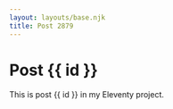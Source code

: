 ```yaml
---
layout: layouts/base.njk
title: Post 2879
---
```


# Post {{ id }}

This is post {{ id }} in my Eleventy project.
